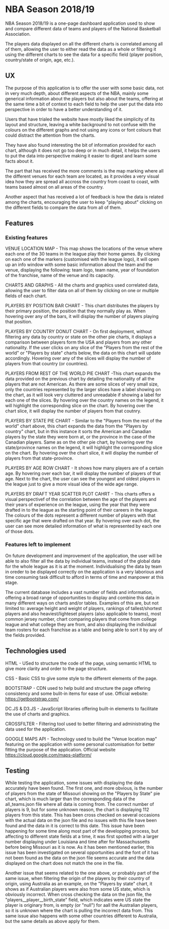 # NBA Season 2018/19

NBA Season 2018/19 is a one-page dashboard application used to show and compare different data of teams and players of the National Basketball Association.

The players data displayed on all the different charts is correlated among all of them, allowing the user to either read the data as a whole or filtering it using the different charts to see the data for a specific field (player position, country/state of origin, age, etc.).

## UX

The purpose of this application is to offer the user with some basic data, not in very much depth, about different aspects of the NBA, mainly some generical information about the players but also about the teams, offering at the same time a bit of context to each field to help the user put the data into perspective in order to have a better understanding of it.

Users that have trialed the website have mostly liked the simplicity of its layout and structure, leaving a white background to not confuse with the colours on the different graphs and not using any icons or font colours that could distract the attention from the charts.

They have also found interesting the bit of information provided for each chart, although it does not go too deep or in much detail, it helps the users to put the data into perspective making it easier to digest and learn some facts about it.

The part that has received the more comments is the map marking where all the different venues for each team are located, as it provides a very visual idea how they are spread all accross the country from coast to coast, with teams based almost on all areas of the country.

Another aspect that has received a lot of feedback is how the data is related among the charts, encouraging the user to keep "playing about" clicking on the different fields to compare the data from all of them.

## Features

### Existing features

VENUE LOCATION MAP - This map shows the locations of the venue where each one of the 30 teams in the league play their home games. By clicking on each one of the markers (customised with the league logo), it will open up an info window with some basic information about the team and the venue, displaying the following: team logo, team name, year of foundation of the franchise, name of the venue and its capacity.

CHARTS AND GRAPHS - All the charts and graphics used correlated data, allowing the user to filter data on all of them by clicking on one or multiple fields of each chart.

PLAYERS BY POSITION BAR CHART - This chart distributes the players by their primary position, the position that they normally play as. When hovering over any of the bars, it will display the number of players playing that position. 

PLAYERS BY COUNTRY DONUT CHART - On first deployment, without filtering any data by country or state on the other pie charts, it displays a comparison between players form the USA and players from any other nationality. If the user clicks on any slice of the "Players from the rest of the world" or "Players by state" charts below, the data on this chart will update accordingly. Hovering over any of the slices will display the number of players from that country (or countries).

PLAYERS FROM REST OF THE WORLD PIE CHART -This chart expands the data provided on the previous chart by detailing the nationality of all the players that are not American. As there are some slices of very small size, only the countries represented by the larger slices have a label showing on the chart, as it will look very cluttered and unreadable if showing a label for each one of the slices. 
By hovering over the country names on the legend, it will highlight the corresponding slice on the chart. By hovering over the chart slice, it will display the number of players from that coutnry.

PLAYERS BY STATE PIE CHART - Similar to the "Players from the rest of the world" chart above, this chart expands the data from the "Players by country" chart, but in this instance it sorts the American and Canadian players by the state they were born at, or the province in the case of the Canadian players.
Same as on the other pie chart, by hovering over the state/province names on the legend, it will highlight the corresponding slice on the chart. By hovering over the chart slice, it will display the number of players from that state-province.

PLAYERS BY AGE ROW CHART - It shows how many players are of a certain age. By hovering over each bar, it will display the number of players of that age.
Next to the chart, the user can see the youngest and oldest players in the league just to give a more visual idea of the wide age range.

PLAYERS BY DRAFT YEAR SCATTER PLOT CAHRT - This charts offers a visual perspectivef of the correlation between the age of the players and their years of experience on the league, using the year that they were drafted in to the league as the starting point of their careers in the league. The colours of the dots represent a different number of players with that specific age that were drafted on that year. By hovering over each dot, the user can see more detailed information of what is represented by each one of those dots.

### Features left to implement

On future development and improvement of the application, the user will be able to also filter all the data by individual teams, instead of the global data for the whole league as it is at the moment. Individualising the data by team in oreder to be displayed correctly on the application is a very laborious and time consuming task difficult to afford in terms of time and manpower at this stage.

The current database includes a vast number of fields and information, offering a broad range of opportunities to display and combine this data in many different ways on charts and/or tables. Examples of this are, but not limited to: average height and weight of players, rankings of tallest/shortest players and also heaviest/lighteset players (also applicable to teams), most common jersey number, chart comparing players that come from college league and what college they are from, and also displaying the individual team rosters for each franchise as a table and being able to sort it by any of the fields provided.

## Technologies used

HTML - USed to structure the code of the page, using semantic HTML to give more clarity and order to the page structure.

CSS - Basic CSS to give some style to the different elements of the page.

BOOTSTRAP - CDN used to help build and structure the page offering consistency and some bulit-in items for ease of use. Official website: https://getbootstrap.com/

DC.JS & D3.JS - JavaScript libraries offering built-in elements to facilitate the use of charts and graphics.

CROSSFILTER - Filtering tool used to better filtering and administrating the data used for the application.

GOOGLE MAPS API - Technology used to build the "Venue location map" featuring on the application with some personal customisation for better fitting the purpose of the application. Official website https://cloud.google.com/maps-platform/

## Testing

While testing the application, some issues with displaying the data accurately have been found. The first one, and more obvious, is the number of players from the state of Missouri showing on the "Players by State" pie chart, which is much larger than the corresponding data of the all_teams.json file where all data is coming from. The correct number of players is 9, but for some unknown reason, the chart is displaying 112 players from this state. This has been cross checked on several occasions with the actual data on the json file and no issues with this file have been found and the data in it is correct to this date. This issue have been happening for some time along most part of the developping process, but affecting to different state fields at a time, it was first spotted with a larger number displaying under Louisiana and time after for Massachussetts before being Missouri as it is now.
As it has been mentioned earlier, this issue has been investigated on several opportunities and the font of it has not been found as the data on the json file seems accurate and the data displayed on the chart does not match the one in the file.

Another issue that seems related to the one above, or probably part of the same issue, when filtering the origin of the players by their country of origin, using Australia as an example, on the "Players by state" chart, it shows as if Australian players were also from some US state, which is obviously incorrect. When cross checking the data on the json file, the "players__player__birth_state" field, which indicates were US state the player is originary from, is empty (or "null") for aall the Australian players, so it is unknown where the chart is pulling the incorrect data from. 
This same issue also happens with some other countries different to Australia, but the same details as above apply for them.